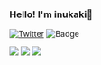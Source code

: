 ### Hello! I'm inukaki👋

[![Twitter](https://img.shields.io/twitter/url/https/twitter.com/cloudposse.svg?style=social&label=Follow%20%40inukaki_i)](https://twitter.com/)
![Badge](https://cp-logo.vercel.app/atcoder/inukaki)

![](http://github-profile-summary-cards.vercel.app/api/cards/repos-per-language?username=inukaki&theme=default)
![](http://github-profile-summary-cards.vercel.app/api/cards/stats?username=inukaki&theme=default)
![](http://github-profile-summary-cards.vercel.app/api/cards/profile-details?username=inukaki&theme=default)
